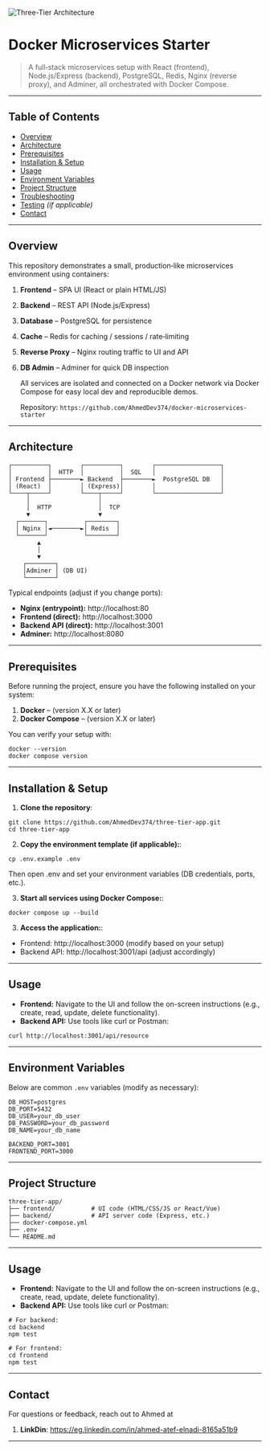 ![Three-Tier Architecture](img.jpg)

# Docker Microservices Starter

> A full‑stack microservices setup with React (frontend), Node.js/Express (backend), PostgreSQL, Redis, Nginx (reverse proxy), and Adminer, all orchestrated with Docker Compose.

---

##  Table of Contents

- [Overview](#overview)  
- [Architecture](#architecture)  
- [Prerequisites](#prerequisites)  
- [Installation & Setup](#installation--setup)  
- [Usage](#usage)  
- [Environment Variables](#environment-variables)  
- [Project Structure](#project-structure)
- [Troubleshooting](#Troubleshooting)  
- [Testing](#testing) *(if applicable)*  
- [Contact](#contact)  

---

## Overview

This repository demonstrates a small, production‑like microservices environment using containers:

1. **Frontend** – SPA UI (React or plain HTML/JS)
2. **Backend** – REST API (Node.js/Express)  
3. **Database** – PostgreSQL for persistence
4. **Cache** – Redis for caching / sessions / rate‑limiting
5. **Reverse Proxy** – Nginx routing traffic to UI and API
6. **DB Admin** – Adminer for quick DB inspection

   All services are isolated and connected on a Docker network via Docker Compose for easy local dev and reproducible demos.

   Repository: ```https://github.com/AhmedDev374/docker-microservices-starter```
   
---

## Architecture

```plaintext
┌──────────┐        ┌──────────┐        ┌──────────────────┐
│          │  HTTP  │          │  SQL   │                  │
│ Frontend ├────────► Backend  ├────────►  PostgreSQL DB   │
│ (React)  │        │ (Express)│        │                  │
└────┬─────┘        └────┬─────┘        └──────────────────┘
     │                   │
     │  HTTP             │  TCP
     ▼                   ▼
  ┌───────┐          ┌────────┐
  │ Nginx │◄────────►│ Redis  │
  └───────┘          └────────┘
        ▲
        │
        ▼
    ┌────────┐
    │Adminer │ (DB UI)
    └────────┘
```
Typical endpoints (adjust if you change ports):

- **Nginx (entrypoint):** http://localhost:80
- **Frontend (direct):** http://localhost:3000
- **Backend API (direct):** http://localhost:3001
- **Adminer:** http://localhost:8080

---

## Prerequisites

Before running the project, ensure you have the following installed on your system:

1. **Docker** – (version X.X or later)
2. **Docker Compose** – (version X.X or later)

You can verify your setup with:

```plaintext
docker --version
docker compose version
```

---

## Installation & Setup

1. **Clone the repository**:
```plaintext
git clone https://github.com/AhmedDev374/three-tier-app.git
cd three-tier-app
```

2. **Copy the environment template (if applicable):**:
```plaintext
cp .env.example .env
```
Then open .env and set your environment variables (DB credentials, ports, etc.).

3. **Start all services using Docker Compose:**:
```plaintext
docker compose up --build
```

3. **Access the application:**:
- Frontend: http://localhost:3000 (modify based on your setup)
- Backend API: http://localhost:3001/api (adjust accordingly)

---

## Usage

- **Frontend:** Navigate to the UI and follow the on-screen instructions (e.g., create, read, update, delete functionality).
- **Backend API:** Use tools like curl or Postman:
```plaintext
curl http://localhost:3001/api/resource
```
---

## Environment Variables

Below are common  ```.env```  variables (modify as necessary):
```plaintext
DB_HOST=postgres
DB_PORT=5432
DB_USER=your_db_user
DB_PASSWORD=your_db_password
DB_NAME=your_db_name

BACKEND_PORT=3001
FRONTEND_PORT=3000
```
---

## Project Structure
```plaintext
three-tier-app/
├── frontend/          # UI code (HTML/CSS/JS or React/Vue)
├── backend/           # API server code (Express, etc.)
├── docker-compose.yml
├── .env
└── README.md
```
---

## Usage

- **Frontend:** Navigate to the UI and follow the on-screen instructions (e.g., create, read, update, delete functionality).
- **Backend API:** Use tools like curl or Postman:
```plaintext
# For backend:
cd backend
npm test

# For frontend:
cd frontend
npm test
```

---

## Contact

For questions or feedback, reach out to Ahmed at



1. **LinkDin**: https://eg.linkedin.com/in/ahmed-atef-elnadi-8165a51b9

---

